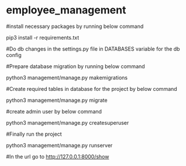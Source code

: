 # employee_management

#install necessary packages by running below command

pip3 install -r requirements.txt

#Do db changes in the settings.py file in DATABASES variable for the db config

#Prepare database migration by running below command

python3 management/manage.py makemigrations

#Create required tables in database for the project by below command

python3 management/manage.py migrate

#create admin user by below command

python3 management/manage.py createsuperuser

#Finally run the project

python3 management/manage.py runserver

#In the url go to http://127.0.0.1:8000/show